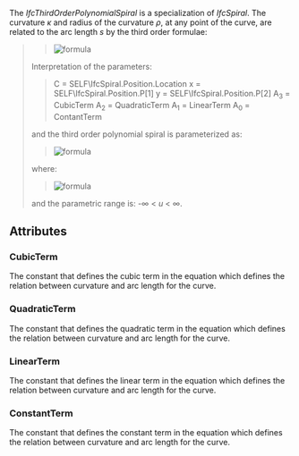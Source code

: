 The _IfcThirdOrderPolynomialSpiral_ is a specialization of _IfcSpiral_. The curvature _κ_ and radius of the curvature _ρ_, at any point of the curve, are related to the arc length _s_ by the third order formulae:

<!-- end of short definition -->

>>
>> ![formula](../../../../figures/ifcthirdorderpolynomialspiral_curvature.PNG)
>>
> Interpretation of the parameters:
>>
>>
>> C = SELF\IfcSpiral.Position.Location
>> x = SELF\IfcSpiral.Position.P[1]
>> y = SELF\IfcSpiral.Position.P[2]
>> A<sub>3</sub> = CubicTerm
>> A<sub>2</sub> = QuadraticTerm
>> A<sub>1</sub> = LinearTerm
>> A<sub>0</sub> = ContantTerm
>>
> and the third order polynomial spiral is parameterized as:
>>
>> ![formula](../../../../figures/ifcspiral_parameterization.PNG)
>>
> where:
>>
>> ![formula](../../../../figures/ifcthirdorderpolynomialspiral_theta.PNG)
>>
> and the parametric range is: -∞ < _u_ < ∞.

## Attributes

### CubicTerm
The constant that defines the cubic term in the equation which defines the relation between curvature and arc length for the curve.

### QuadraticTerm
The constant that defines the quadratic term in the equation which defines the relation between curvature and arc length for the curve.

### LinearTerm
The constant that defines the linear term in the equation which defines the relation between curvature and arc length for the curve.

### ConstantTerm
The constant that defines the constant term in the equation which defines the relation between curvature and arc length for the curve.
